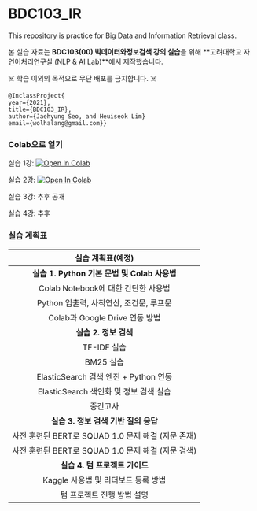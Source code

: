 # BDC103_IR
This repository is practice for Big Data and Information Retrieval class.

본 실습 자료는 **BDC103(00) 빅데이터와정보검색 강의 실습**을 위해 **고려대학교 자연어처리연구실 (NLP & AI Lab)**에서 제작했습니다.

☠️ 학습 이외의 목적으로 무단 배포를 금지합니다. ☠️

```
@InclassProject{
year={2021},
title={BDC103_IR},
author={Jaehyung Seo, and Heuiseok Lim}
email={wolhalang@gmail.com}}
```
### Colab으로 열기

실습 1강: [![Open In Colab](https://colab.research.google.com/assets/colab-badge.svg)](https://colab.research.google.com/drive/1-gY9WHIAG5CBD2euxbKPNq3wbyyz_fxj)

실습 2강: [![Open In Colab](https://colab.research.google.com/assets/colab-badge.svg)](https://colab.research.google.com/drive/11mqMXT65dgYdZq_Nqo7DmGZeHwmz9_va)

실습 3강: 추후 공개

실습 4강: 추후 

### 실습 계획표

|**실습 계획표(예정)**|
|:----------------:|
|**실습 1. Python 기본 문법 및 Colab 사용법**|
|Colab Notebook에 대한 간단한 사용법|
|Python 입출력, 사칙연산, 조건문, 루프문|
|Colab과 Google Drive 연동 방법|
|**실습 2. 정보 검색**|
|TF-IDF 실습|
|BM25 실습|
|ElasticSearch 검색 엔진 + Python 연동|
|ElasticSearch 색인화 및 정보 검색 실습|
|중간고사|
|**실습 3. 정보 검색 기반 질의 응답**|
|사전 훈련된 BERT로 SQUAD 1.0 문제 해결 (지문 존재)|
|사전 훈련된 BERT로 SQUAD 1.0 문제 해결 (지문 검색)|
|**실습 4. 텀 프로젝트 가이드**|
|Kaggle 사용법 및 리더보드 등록 방법|
|텀 프로젝트 진행 방법 설명|

